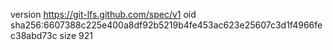 version https://git-lfs.github.com/spec/v1
oid sha256:6607388c225e400a8df92b5219b4fe453ac623e25607c3d1f4966fec38abd73c
size 921
